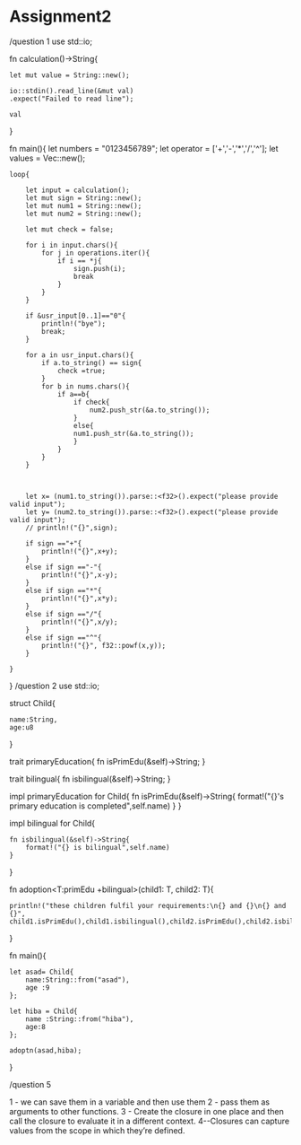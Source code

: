 # Assignment2
/question 1
use std::io;

fn calculation()->String{

    let mut value = String::new();

    io::stdin().read_line(&mut val)
    .expect("Failed to read line");

    val
}

fn main(){
    let numbers = "0123456789";
    let operator = ['+','-','*','/','^'];
     let values = Vec::new();

    loop{

        let input = calculation();
        let mut sign = String::new();
        let mut num1 = String::new();
        let mut num2 = String::new();

        let mut check = false;

        for i in input.chars(){
            for j in operations.iter(){
                if i == *j{
                    sign.push(i);
                    break
                }
            }
        }

        if &usr_input[0..1]=="0"{
            println!("bye");
            break;
        }

        for a in usr_input.chars(){  
            if a.to_string() == sign{
                check =true;
            }
            for b in nums.chars(){
                if a==b{
                    if check{
                        num2.push_str(&a.to_string());
                    }
                    else{
                    num1.push_str(&a.to_string());
                    }
                }
            }
        }



        let x= (num1.to_string()).parse::<f32>().expect("please provide valid input");
        let y= (num2.to_string()).parse::<f32>().expect("please provide valid input");
        // println!("{}",sign);

        if sign =="+"{
            println!("{}",x+y);
        }
        else if sign =="-"{
            println!("{}",x-y);
        }
        else if sign =="*"{
            println!("{}",x*y);
        }
        else if sign =="/"{
            println!("{}",x/y);
        }
        else if sign =="^"{
            println!("{}", f32::powf(x,y));
        }

    }

}
/question 2
use std::io;

struct Child{

    name:String,
    age:u8

}

trait primaryEducation{
    fn isPrimEdu(&self)->String;
}

trait bilingual{
    fn isbilingual(&self)->String;
}

impl primaryEducation for Child{
    fn isPrimEdu(&self)->String{
        format!("{}'s primary education is completed",self.name)
    }
}

impl bilingual for Child{

    fn isbilingual(&self)->String{
        format!("{} is bilingual",self.name)
    }

}


fn adoption<T:primEdu +bilingual>(child1: T, child2: T){

    println!("these children fulfil your requirements:\n{} and {}\n{} and {}",
    child1.isPrimEdu(),child1.isbilingual(),child2.isPrimEdu(),child2.isbilingual());
}

fn main(){

    let asad= Child{
        name:String::from("asad"),
        age :9
    };

    let hiba = Child{
        name :String::from("hiba"),
        age:8
    };

    adoptn(asad,hiba);
}


/question 5

1 - we can save them in a variable and then use them
2 - pass them as arguments to other functions.
3 - Create the closure in one place and then call the closure to evaluate it in a different context.
4--Closures can capture values from the scope in which they’re defined. 







